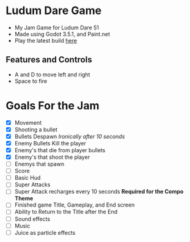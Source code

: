 
# Ludum Dare Game
- My Jam Game for Ludum Dare 51
- Made using Godot 3.5.1, and Paint.net
- Play the latest build [here](https://wendallr.github.io/LudumDare51Submission/)

## Features and Controls
- A and D to move left and right
- Space to fire

# Goals For the Jam

- [X] Movement
- [X] Shooting a bullet
- [X] Bullets Despawn *Ironically after 10 seconds*
- [X] Enemy Bullets Kill the player
- [X] Enemy's that die from player bullets
- [X] Enemy's that shoot the player
- [ ] Enemys that spawn
- [ ] Score
- [ ] Basic Hud
- [ ] Super Attacks
- [ ] Super Attack recharges every 10 seconds **Required for the Compo Theme**
- [ ] Finished game Title, Gameplay, and End screen
- [ ] Ability to Return to the Title after the End
- [ ] Sound effects
- [ ] Music
- [ ] Juice as particle effects